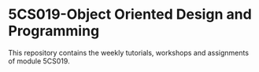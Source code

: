 # 5CS019-Object Oriented Design and Programming
 This repository contains the weekly tutorials, workshops and assignments of module 5CS019.
